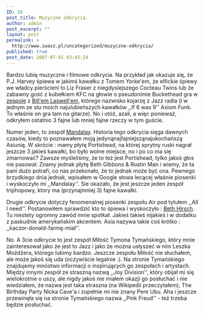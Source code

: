 ```yaml
---
ID: 16
post_title: Muzyczne odkrycia.
author: admin
post_excerpt: ""
layout: post
permalink: >
  http://www.iwasz.pl/uncategorized/muzyczne-odkrycia/
published: true
post_date: 2007-07-01 03:45:24
---
```

Bardzo lubię muzyczne i filmowe odkrycia. Na przykład jak okazuje się, że P.J. Harvey śpiewa w jakimś kawałku z Tomem Yorke'em, że elfickie śpiewy we władcy pierścieni to Liz Fraser z niegdysiejszego Cocteau Twins lub że zabawny gość z kubełkiem KFC na głowie o pseudonimie Buckethead gra w <a href="http://en.wikipedia.org/wiki/Praxis_%28band%29" title="praxis">zespole</a> z <a href="http://en.wikipedia.org/wiki/Bill_Laswell" title="Bill Laswell">Bill'em Laswell'em</a>, którego nazwisko kojarzę z Jazz radia (i w jednym ze stu moich najulubieńszych kawałków ,,If 6 was 9'' Axiom Funk. To właśnie on gra tam na gitarze). No i otóż, azali, a więc ponieważ, odkryłem ostatnio 3 fajne lub mniej fajne rzeczy w tym guście.

Numer jeden, to zespół <a href="http://en.wikipedia.org/wiki/Mandalay_%28band%29" title="Mandalay - band">Mandalay</a>. Historia tego odkrycia sięga dawnych czasów, kiedy to poznawałem moją jedynąnajfajniejsząnajukochańszą Asiunię. W skrócie : mamy płytę Portishead, na której sprytny ruski nagrał jeszcze 3 jakieś kawałki, bo było wolne miejsce, no i po co ma się zmarnować? Zawsze myśleliśmy, że to też jest Portishead, tylko jakoś głos nie pasował. Znamy jednak płytę Beth Gibbons &amp; Rustin Man i wiemy, że ta pani dużo potrafi, co nas przekonało, że to jednak może być ona. Pewnego brzydkiego dnia jednak, wpisałem w Google słowa lecącej właśnie piosenki i wyskoczyło mi ,,Mandalay''. Sie okazało, że jest jeszcze jeden zespół triphopowy, ktory ma (przynajmniej 3) fajne kawałki.

Drugie odkrycie dotyczy fenomenalnej piosenki zespołu Air pod tytułem ,,All I need''. Postanowiłem sprawdzić kto to śpiewa i wyskoczyło : <a href="http://www.bethhirsch.com/">Beth Hirsch</a>. Tu niestety ogromny zawód mnie spotkał. Jakieś takieś nijakieś i w dodatku z paskudnie amerykańskim akcentem. Asia nazywa takie coś krótko : ,,kaczor-donald-farmę-miał''.

No. A 3cie odkrycie to jest zespół Miłość Tymona Tymańskiego, który mnie zainteresował jako że jest to Jazz i jako że można usłyszeć w nim Leszka Możdżera, którego lubimy bardzo. Jeszcze zespołu Miłość nie słuchałem, ale może jakoś się uda (oczywiście legalnie :). Na stronie Tymańskiego znajdujemy mnóstwo informacji o inspirujących go zespołach i artystach. Między innymi zespół ze straszną nazwą ,,Joy Division'', który obijał mi się wielokrotnie o uszy, ale nigdy jakoś nie miałem okazji go posłuchać i nie wiedziałem, że nazwa jest taka straszna (na Wikipedii przeczytałem), The Birthday Party Nicka Cave'a i zupełnie mi nie znany Pere Ubu. Aha i jeszcze przewinęła się na stronie Tymańskiego nazwa ,,Pink Freud'' - też trzeba będzie posłuchać.